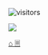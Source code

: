 ![visitors](https://visitor-badge.glitch.me/badge?page_id=tolyod.tolyod)

[![](https://github-readme-stats-gcdi0qh7j-tolyod.vercel.app/api?username=tolyod&show_icons=true&theme=radical)](https://github.com/tolyod)

[⌂ 🗏](https://tolyod.github.io)

<!---
tolyod/tolyod is a ✨ special ✨ repository because its `README.md` (this file) appears on your GitHub profile.
You can click the Preview link to take a look at your changes.
--->
